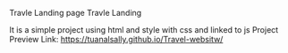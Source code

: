 Travle Landing page Travle Landing

It is a simple project using html and style with css and linked to js
Project Preview Link:  https://tuanalsally.github.io/Travel-websitw/
